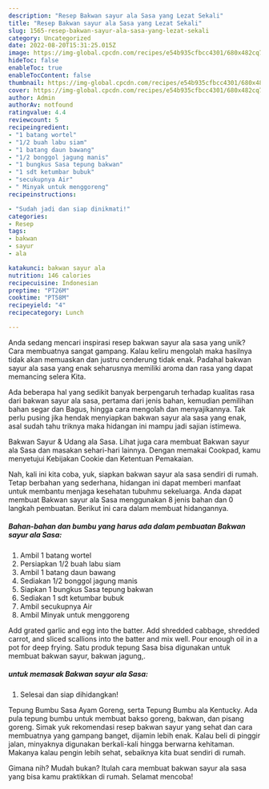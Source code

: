 ```yaml
---
description: "Resep Bakwan sayur ala Sasa yang Lezat Sekali"
title: "Resep Bakwan sayur ala Sasa yang Lezat Sekali"
slug: 1565-resep-bakwan-sayur-ala-sasa-yang-lezat-sekali
category: Uncategorized
date: 2022-08-20T15:31:25.015Z
image: https://img-global.cpcdn.com/recipes/e54b935cfbcc4301/680x482cq70/bakwan-sayur-ala-sasa-foto-resep-utama.jpg
hideToc: false
enableToc: true
enableTocContent: false
thumbnail: https://img-global.cpcdn.com/recipes/e54b935cfbcc4301/680x482cq70/bakwan-sayur-ala-sasa-foto-resep-utama.jpg
cover: https://img-global.cpcdn.com/recipes/e54b935cfbcc4301/680x482cq70/bakwan-sayur-ala-sasa-foto-resep-utama.jpg
author: Admin
authorAv: notfound
ratingvalue: 4.4
reviewcount: 5
recipeingredient:
- "1 batang wortel"
- "1/2 buah labu siam"
- "1 batang daun bawang"
- "1/2 bonggol jagung manis"
- "1 bungkus Sasa tepung bakwan"
- "1 sdt ketumbar bubuk"
- "secukupnya Air"
- " Minyak untuk menggoreng"
recipeinstructions:

- "Sudah jadi dan siap dinikmati!"
categories:
- Resep
tags:
- bakwan
- sayur
- ala

katakunci: bakwan sayur ala 
nutrition: 146 calories
recipecuisine: Indonesian
preptime: "PT26M"
cooktime: "PT58M"
recipeyield: "4"
recipecategory: Lunch

---
```





Anda sedang mencari inspirasi resep bakwan sayur ala sasa yang unik? Cara membuatnya sangat gampang. Kalau keliru mengolah maka hasilnya tidak akan memuaskan dan justru cenderung tidak enak. Padahal bakwan sayur ala sasa yang enak seharusnya memiliki aroma dan rasa yang dapat memancing selera Kita.





Ada beberapa hal yang sedikit banyak berpengaruh terhadap kualitas rasa dari bakwan sayur ala sasa, pertama dari jenis bahan, kemudian pemilihan bahan segar dan Bagus, hingga cara mengolah dan menyajikannya. Tak perlu pusing jika hendak menyiapkan bakwan sayur ala sasa yang enak,      asal sudah tahu triknya maka hidangan ini mampu jadi sajian istimewa.














Bakwan Sayur &amp; Udang ala Sasa. Lihat juga cara membuat Bakwan sayur ala Sasa dan masakan sehari-hari lainnya. Dengan memakai Cookpad, kamu menyetujui Kebijakan Cookie dan Ketentuan Pemakaian.






Nah, kali ini kita coba, yuk, siapkan bakwan sayur ala sasa sendiri di rumah. Tetap berbahan yang sederhana, hidangan ini dapat memberi manfaat untuk membantu menjaga kesehatan tubuhmu sekeluarga. Anda dapat membuat Bakwan sayur ala Sasa menggunakan 8 jenis bahan dan 0 langkah pembuatan. Berikut ini cara dalam membuat hidangannya.

<!--inarticleads1-->

##### Bahan-bahan dan bumbu yang harus ada dalam pembuatan Bakwan sayur ala Sasa:

1. Ambil 1 batang wortel
1. Persiapkan 1/2 buah labu siam
1. Ambil 1 batang daun bawang
1. Sediakan 1/2 bonggol jagung manis
1. Siapkan 1 bungkus Sasa tepung bakwan
1. Sediakan 1 sdt ketumbar bubuk
1. Ambil secukupnya Air
1. Ambil  Minyak untuk menggoreng


Add grated garlic and egg into the batter. Add shredded cabbage, shredded carrot, and sliced scallions into the batter and mix well. Pour enough oil in a pot for deep frying. Satu produk tepung Sasa bisa digunakan untuk membuat bakwan sayur, bakwan jagung,. 

<!--inarticleads2-->

#####  untuk memasak Bakwan sayur ala Sasa:


1. Selesai dan siap dihidangkan!

Tepung Bumbu Sasa Ayam Goreng, serta Tepung Bumbu ala Kentucky. Ada pula tepung bumbu untuk membuat bakso goreng, bakwan, dan pisang goreng. Simak yuk rekomendasi resep bakwan sayur yang sehat dan cara membuatnya yang gampang banget, dijamin lebih enak. Kalau beli di pinggir jalan, minyaknya digunakan berkali-kali hingga berwarna kehitaman. Makanya kalau pengin lebih sehat, sebaiknya kita buat sendiri di rumah. 

Gimana nih? Mudah bukan? Itulah cara membuat bakwan sayur ala sasa yang bisa kamu praktikkan di rumah. Selamat mencoba!
